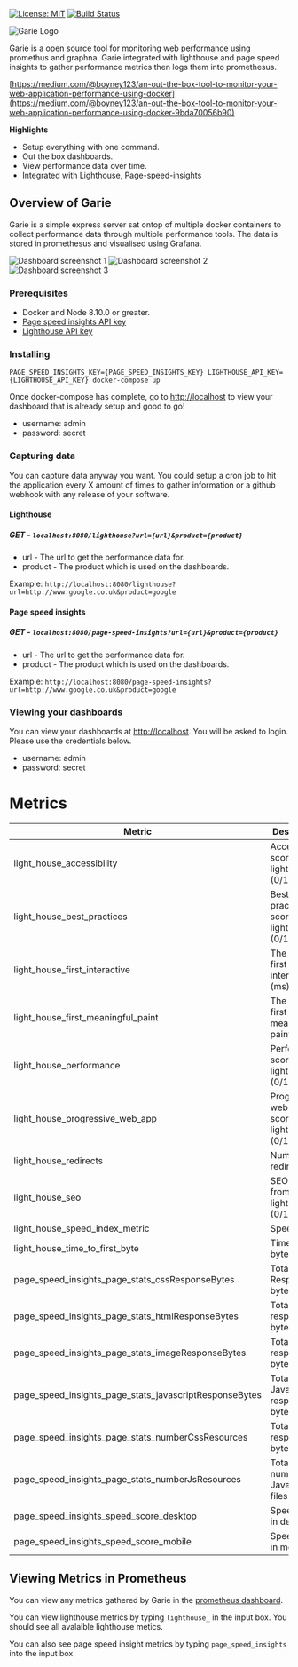 [![License: MIT](https://img.shields.io/badge/License-MIT-yellow.svg)](https://opensource.org/licenses/MIT)
[![Build
Status](https://travis-ci.org/boyney123/garie.svg?branch=master)](https://travis-ci.org/boyney123/garie)

![Garie Logo](./assets/logo.png)

Garie is a open source tool for monitoring web performance using promethus and graphna. Garie integrated with lighthouse and page speed insights to gather performance metrics then logs them into promethesus.

[https://medium.com/@boyney123/an-out-the-box-tool-to-monitor-your-web-application-performance-using-docker](https://medium.com/@boyney123/an-out-the-box-tool-to-monitor-your-web-application-performance-using-docker-9bda70056b90)

**Highlights**

* Setup everything with one command.
* Out the box dashboards.
* View performance data over time.
* Integrated with Lighthouse, Page-speed-insights


## Overview of Garie

Garie is a simple express server sat ontop of multiple docker containers to collect performance data through multiple performance tools. The data is stored in promethesus and visualised using Grafana.

![Dashboard screenshot 1](./assets/screen-shot-1.png)
![Dashboard screenshot 2](./assets/screen-shot-2.png)
![Dashboard screenshot 3](./assets/screen-shot-3.png)

### Prerequisites

- Docker and Node 8.10.0 or greater.
- [Page speed insights API key](https://developers.google.com/speed/docs/insights/v4/first-app)
- [Lighthouse API key](https://docs.google.com/forms/d/e/1FAIpQLSdIc3QNIMn7bBMgl2cfxmmo6wGBlUpdLGxjB_ml464t9eCg_A/viewform)

### Installing

```
PAGE_SPEED_INSIGHTS_KEY={PAGE_SPEED_INSIGHTS_KEY} LIGHTHOUSE_API_KEY={LIGHTHOUSE_API_KEY} docker-compose up
```

Once docker-compose has complete, go to [http://localhost](http://localhost) to view your dashboard that is already setup and good to go!

- username: admin
- password: secret

### Capturing data

You can capture data anyway you want. You could setup a cron job to hit the application every X amount of times to gather information or a github webhook with any release of your software.

#### Lighthouse

##### GET - `localhost:8080/lighthouse?url={url}&product={product}`

- url - The url to get the performance data for.
- product - The product which is used on the dashboards.

Example: `http://localhost:8080/lighthouse?url=http://www.google.co.uk&product=google`

#### Page speed insights

##### GET - `localhost:8080/page-speed-insights?url={url}&product={product}`

- url - The url to get the performance data for.
- product - The product which is used on the dashboards.

Example: `http://localhost:8080/page-speed-insights?url=http://www.google.co.uk&product=google`

### Viewing your dashboards

You can view your dashboards at [http://localhost](http://localhost). You will be asked to login. Please use the credentials below.

- username: admin
- password: secret

# Metrics

| Metric                                                 | Description                                       |
|--------------------------------------------------------|---------------------------------------------------|
| light_house_accessibility                              | Accessibility score from lighthouse (0/100).      |
| light_house_best_practices                             | Best practices score from lighthouse (0/100)      |
| light_house_first_interactive                          | The time to first interaction (ms)                |
| light_house_first_meaningful_paint                     | The time to first meaningful paint (ms)           |
| light_house_performance                                | Performance score from lighthouse (0/100)         |
| light_house_progressive_web_app                        | Progressive web app score from lighthouse (0/100) |
| light_house_redirects                                  | Number of redirects                               |
| light_house_seo                                        | SEO Score from lighthouse (0/100)                 |
| light_house_speed_index_metric                         | Speed index                                       |
| light_house_time_to_first_byte                         | Time to first byte (ms)                           |
| page_speed_insights_page_stats_cssResponseBytes        | Total CSS Response in bytes                       |
| page_speed_insights_page_stats_htmlResponseBytes       | Total HTML response in bytes                      |
| page_speed_insights_page_stats_imageResponseBytes      | Total Image response in bytes                     |
| page_speed_insights_page_stats_javascriptResponseBytes | Total JavaScript response in bytes                |
| page_speed_insights_page_stats_numberCssResources      | Total CSS response in bytes                       |
| page_speed_insights_page_stats_numberJsResources       | Total number of JavaScript files                  |
| page_speed_insights_speed_score_desktop                | Speed score in desktop                            |
| page_speed_insights_speed_score_mobile                 | Speed score in mobile                             |
## Viewing Metrics in Prometheus

You can view any metrics gathered by Garie in the [prometheus dashboard](http://localhost:9090/).

You can view lighthouse metrics by typing `lighthouse_` in the input box. You should see all avalaible lighthouse metics.

You can also see page speed insight metrics by typing `page_speed_insights` into the input box.
